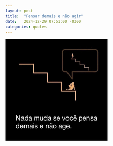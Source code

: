 ```yaml
---
layout: post
title:  "Pensar demais e não agir"
date:   2024-12-29 07:51:00 -0300
categories: quotes
---
```


![Pensar demais e não agir](/assets/pensa-demais-nao-age.PNG)
